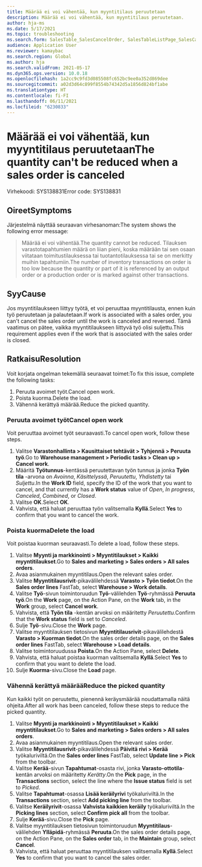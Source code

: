 ```yaml
---
title: Määrää ei voi vähentää, kun myyntitilaus peruutetaan
description: Määrää ei voi vähentää, kun myyntitilaus peruutetaan.
author: hja-ms
ms.date: 5/17/2021
ms.topic: troubleshooting
ms.search.form: SalesTable_SalesCancelOrder, SalesTableListPage_SalesCancelOrder
audience: Application User
ms.reviewer: kamaybac
ms.search.region: Global
ms.author: hja
ms.search.validFrom: 2021-05-17
ms.dyn365.ops.version: 10.0.18
ms.openlocfilehash: 1a2cc9c9fd3d085508fc652bc9ee0a352d869dee
ms.sourcegitcommit: a02d3d64c899f8554b74342d5a1856d824bf1abe
ms.translationtype: HT
ms.contentlocale: fi-FI
ms.lasthandoff: 06/11/2021
ms.locfileid: "6230833"
---
```

# <a name="the-quantity-cant-be-reduced-when-a-sales-order-is-canceled"></a><span data-ttu-id="cffb5-103">Määrää ei voi vähentää, kun myyntitilaus peruutetaan</span><span class="sxs-lookup"><span data-stu-id="cffb5-103">The quantity can't be reduced when a sales order is canceled</span></span>

<span data-ttu-id="cffb5-104">Virhekoodi: SYS138831</span><span class="sxs-lookup"><span data-stu-id="cffb5-104">Error code: SYS138831</span></span>

## <a name="symptoms"></a><span data-ttu-id="cffb5-105">Oireet</span><span class="sxs-lookup"><span data-stu-id="cffb5-105">Symptoms</span></span>

<span data-ttu-id="cffb5-106">Järjestelmä näyttää seuraavan virhesanoman:</span><span class="sxs-lookup"><span data-stu-id="cffb5-106">The system shows the following error message:</span></span>

> <span data-ttu-id="cffb5-107">Määrää ei voi vähentää.</span><span class="sxs-lookup"><span data-stu-id="cffb5-107">The quantity cannot be reduced.</span></span> <span data-ttu-id="cffb5-108">Tilauksen varastotapahtumien määrä on liian pieni, koska määrään tai sen osaan viitataan toimitustilauksessa tai tuotantotilauksessa tai se on merkitty muihin tapahtumiin.</span><span class="sxs-lookup"><span data-stu-id="cffb5-108">The number of inventory transactions on order is too low because the quantity or part of it is referenced by an output order or a production order or is marked against other transactions.</span></span>

## <a name="cause"></a><span data-ttu-id="cffb5-109">Syy</span><span class="sxs-lookup"><span data-stu-id="cffb5-109">Cause</span></span>

<span data-ttu-id="cffb5-110">Jos myyntitilaukseen liittyy työtä, et voi peruuttaa myyntitilausta, ennen kuin työ peruutetaan ja palautetaan.</span><span class="sxs-lookup"><span data-stu-id="cffb5-110">If work is associated with a sales order, you can't cancel the sales order until the work is canceled and reversed.</span></span> <span data-ttu-id="cffb5-111">Tämä vaatimus on pätee, vaikka myyntitilaukseen liittyvä työ olisi suljettu.</span><span class="sxs-lookup"><span data-stu-id="cffb5-111">This requirement applies even if the work that is associated with the sales order is closed.</span></span>

## <a name="resolution"></a><span data-ttu-id="cffb5-112">Ratkaisu</span><span class="sxs-lookup"><span data-stu-id="cffb5-112">Resolution</span></span>

<span data-ttu-id="cffb5-113">Voit korjata ongelman tekemällä seuraavat toimet:</span><span class="sxs-lookup"><span data-stu-id="cffb5-113">To fix this issue, complete the following tasks:</span></span>

1. <span data-ttu-id="cffb5-114">Peruuta avoimet työt.</span><span class="sxs-lookup"><span data-stu-id="cffb5-114">Cancel open work.</span></span>
1. <span data-ttu-id="cffb5-115">Poista kuorma.</span><span class="sxs-lookup"><span data-stu-id="cffb5-115">Delete the load.</span></span>
1. <span data-ttu-id="cffb5-116">Vähennä kerättyä määrää.</span><span class="sxs-lookup"><span data-stu-id="cffb5-116">Reduce the picked quantity.</span></span>

### <a name="cancel-open-work"></a><span data-ttu-id="cffb5-117">Peruuta avoimet työt</span><span class="sxs-lookup"><span data-stu-id="cffb5-117">Cancel open work</span></span>

<span data-ttu-id="cffb5-118">Voit peruuttaa avoimet työt seuraavasti.</span><span class="sxs-lookup"><span data-stu-id="cffb5-118">To cancel open work, follow these steps.</span></span>

1. <span data-ttu-id="cffb5-119">Valitse **Varastonhallinta \> Kausittaiset tehtävät \> Tyhjennä \> Peruuta työ**.</span><span class="sxs-lookup"><span data-stu-id="cffb5-119">Go to **Warehouse management \> Periodic tasks \> Clean up \> Cancel work**.</span></span>
1. <span data-ttu-id="cffb5-120">Määritä **Työtunnus**-kentässä peruutettavan työn tunnus ja jonka **Työn tila** -arvona on *Avoinna*, *Käsittelyssä*, *Peruutettu*, *Yhdistetty* tai *Suljettu*.</span><span class="sxs-lookup"><span data-stu-id="cffb5-120">In the **Work ID** field, specify the ID of the work that you want to cancel, and that currently has a **Work status** value of *Open*, *In progress*, *Canceled*, *Combined*, or *Closed*.</span></span>
1. <span data-ttu-id="cffb5-121">Valitse **OK**.</span><span class="sxs-lookup"><span data-stu-id="cffb5-121">Select **OK**.</span></span>
1. <span data-ttu-id="cffb5-122">Vahvista, että haluat peruuttaa työn valitsemalla **Kyllä**.</span><span class="sxs-lookup"><span data-stu-id="cffb5-122">Select **Yes** to confirm that you want to cancel the work.</span></span>

### <a name="delete-the-load"></a><span data-ttu-id="cffb5-123">Poista kuorma</span><span class="sxs-lookup"><span data-stu-id="cffb5-123">Delete the load</span></span>

<span data-ttu-id="cffb5-124">Voit poistaa kuorman seuraavasti.</span><span class="sxs-lookup"><span data-stu-id="cffb5-124">To delete a load, follow these steps.</span></span>

1. <span data-ttu-id="cffb5-125">Valitse **Myynti ja markkinointi \> Myyntitilaukset \> Kaikki myyntitilaukset**.</span><span class="sxs-lookup"><span data-stu-id="cffb5-125">Go to **Sales and marketing \> Sales orders \> All sales orders**.</span></span>
1. <span data-ttu-id="cffb5-126">Avaa asianmukainen myyntitilaus.</span><span class="sxs-lookup"><span data-stu-id="cffb5-126">Open the relevant sales order.</span></span>
1. <span data-ttu-id="cffb5-127">Valitse **Myyntitilausrivit**-pikavälilehdessä **Varasto \> Työn tiedot**.</span><span class="sxs-lookup"><span data-stu-id="cffb5-127">On the **Sales order lines** FastTab, select **Warehouse \> Work details**.</span></span>
1. <span data-ttu-id="cffb5-128">Valitse **Työ**-sivun toimintoruudun **Työ**-välilehden **Työ**-ryhmässä **Peruuta työ**.</span><span class="sxs-lookup"><span data-stu-id="cffb5-128">On the **Work** page, on the Action Pane, on the **Work** tab, in the **Work** group, select **Cancel work**.</span></span>
1. <span data-ttu-id="cffb5-129">Vahvista, että **Työn tila** -kentän arvoksi on määritetty *Peruutettu*.</span><span class="sxs-lookup"><span data-stu-id="cffb5-129">Confirm that the **Work status** field is set to *Canceled*.</span></span>
1. <span data-ttu-id="cffb5-130">Sulje **Työ**-sivu.</span><span class="sxs-lookup"><span data-stu-id="cffb5-130">Close the **Work** page.</span></span>
1. <span data-ttu-id="cffb5-131">Valitse myyntitilauksen tietosivun **Myyntitilausrivit**-pikavälilehdestä **Varasto \> Kuorman tiedot**.</span><span class="sxs-lookup"><span data-stu-id="cffb5-131">On the sales order details page, on the **Sales order lines** FastTab, select **Warehouse \> Load details**.</span></span>
1. <span data-ttu-id="cffb5-132">Valitse toimintoruudussa **Poista**.</span><span class="sxs-lookup"><span data-stu-id="cffb5-132">On the Action Pane, select **Delete**.</span></span>
1. <span data-ttu-id="cffb5-133">Vahvista, että haluat poistaa kuorman valitsemalla **Kyllä**.</span><span class="sxs-lookup"><span data-stu-id="cffb5-133">Select **Yes** to confirm that you want to delete the load.</span></span>
1. <span data-ttu-id="cffb5-134">Sulje **Kuorma**-sivu.</span><span class="sxs-lookup"><span data-stu-id="cffb5-134">Close the **Load** page.</span></span>

### <a name="reduce-the-picked-quantity"></a><span data-ttu-id="cffb5-135">Vähennä kerättyä määrää</span><span class="sxs-lookup"><span data-stu-id="cffb5-135">Reduce the picked quantity</span></span>

<span data-ttu-id="cffb5-136">Kun kaikki työt on peruutettu, pienennä keräysmäärää noudattamalla näitä ohjeita.</span><span class="sxs-lookup"><span data-stu-id="cffb5-136">After all work has been canceled, follow these steps to reduce the picked quantity.</span></span>

1. <span data-ttu-id="cffb5-137">Valitse **Myynti ja markkinointi \> Myyntitilaukset \> Kaikki myyntitilaukset**.</span><span class="sxs-lookup"><span data-stu-id="cffb5-137">Go to **Sales and marketing \> Sales orders \> All sales orders**.</span></span>
1. <span data-ttu-id="cffb5-138">Avaa asianmukainen myyntitilaus.</span><span class="sxs-lookup"><span data-stu-id="cffb5-138">Open the relevant sales order.</span></span>
1. <span data-ttu-id="cffb5-139">Valitse **Myyntitilausrivit**-pikavälilehdessä **Päivitä rivi \> Kerää** työkaluriviltä.</span><span class="sxs-lookup"><span data-stu-id="cffb5-139">On the **Sales order lines** FastTab, select **Update line \> Pick** from the toolbar.</span></span>
1. <span data-ttu-id="cffb5-140">Valitse **Kerää**-sivun **Tapahtumat**-osasta rivi, jonka **Varasto-ottotila**-kentän arvoksi on määritetty *Kerätty*.</span><span class="sxs-lookup"><span data-stu-id="cffb5-140">On the **Pick** page, in the **Transactions** section, select the line where the **Issue status** field is set to *Picked*.</span></span>
1. <span data-ttu-id="cffb5-141">Valitse **Tapahtumat**-osassa **Lisää keräilyrivi** työkaluriviltä.</span><span class="sxs-lookup"><span data-stu-id="cffb5-141">In the **Transactions** section, select **Add picking line** from the toolbar.</span></span>
1. <span data-ttu-id="cffb5-142">Valitse **Keräilyrivit**-osassa **Vahvista kaikkien keräily** työkaluriviltä.</span><span class="sxs-lookup"><span data-stu-id="cffb5-142">In the **Picking lines** section, select **Confirm pick all** from the toolbar.</span></span>
1. <span data-ttu-id="cffb5-143">Sulje **Kerää**-sivu.</span><span class="sxs-lookup"><span data-stu-id="cffb5-143">Close the **Pick** page.</span></span>
1. <span data-ttu-id="cffb5-144">Valitse myyntitilauksen tietosivun toimintoruudun **Myyntitilaus**-välilehden **Ylläpidä**-ryhmässä **Peruuta**.</span><span class="sxs-lookup"><span data-stu-id="cffb5-144">On the sales order details page, on the Action Pane, on the **Sales order** tab, in the **Maintain** group, select **Cancel**.</span></span>
1. <span data-ttu-id="cffb5-145">Vahvista, että haluat peruuttaa myyntitilauksen valitsemalla **Kyllä**.</span><span class="sxs-lookup"><span data-stu-id="cffb5-145">Select **Yes** to confirm that you want to cancel the sales order.</span></span>
